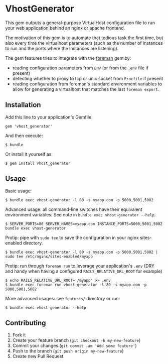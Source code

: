 # VhostGenerator

This gem outputs a general-purpose VirtualHost configuration file
to run your web application behind an nginx or apache frontend.

The motivation of this gem is to automate that tedious task the first time, but
also every time the virtualhost parameters (such as the number of instances to
run and the ports where the instances are listening).

The gem features tries to integrate with the [foreman][1] gem by:
* reading configuration parameters from `ENV` (or from the `.env` file if present)
* detecting whether to proxy to tcp or unix socket from `Procfile` if present
* reading configuration from foreman's standard environment variables to allow
for generating a virtualhost that matches the last `foreman export`.

## Installation

Add this line to your application's Gemfile:

    gem 'vhost_generator'

And then execute:

    $ bundle

Or install it yourself as:

    $ gem install vhost_generator

## Usage

Basic usage:

    $ bundle exec vhost-generator -l 80 -s myapp.com -p 5000,5001,5002

Advanced usage: all command-line switches have their equivalent environment variables. See note in `bundle exec vhost-generator --help`.

    $ SERVER_PORTS=80 SERVER_NAMES=myapp.com INSTANCE_PORTS=5000,5001,5002 bundle exec vhost-generator

Protip: pipe with `sudo tee` to save the configuration in your nginx sites-enabled directory.

    $ bundle exec vhost-generator -l 80 -s myapp.com -p 5000,5001,5002 | sudo tee /etc/nginx/sites-enabled/myapp

Protip: run through `foreman run` to leverage your application's `.env` (DRY and handy when having a configured `RAILS_RELATIVE_URL_ROOT` for example)

    $ echo RAILS_RELATIVE_URL_ROOT='/myapp' >> .env
    $ bundle exec foreman run vhost-generator -l 80 -s myapp.com -p 5000,5001,5002

More advanced usages: see `features/` directory or run:

    $ bundle exec vhost-generator --help

## Contributing

1. Fork it
2. Create your feature branch (`git checkout -b my-new-feature`)
3. Commit your changes (`git commit -am 'Add some feature'`)
4. Push to the branch (`git push origin my-new-feature`)
5. Create new Pull Request

[1]: https://github.com/ddollar/foreman "Foreman"